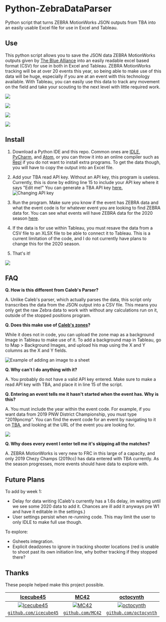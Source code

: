 # Python-ZebraDataParser
Python script that turns ZEBRA MotionWorks JSON outputs from TBA into an easily usable Excel file for use in Excel and Tableau.

## Use
This python script allows you to save the JSON data ZEBRA MotionWorks outputs given by [The Blue Alliance](https://www.thebluealliance.com/) into an easily readable excel based format (CSV) for use in both in Excel and Tableau. ZEBRA MotionWorks tracking will be at over 20 events this year, so being able to make use of this data will be huge, especially if you are at an event with this technology available. With Tableau, you can easily use this data to track any movement on the field and take your scouting to the next level with little required work.

![](https://i.imgur.com/HNSmIwj.png)

![](https://i.imgur.com/vxVB3Zm.png)

![](https://i.imgur.com/vdvpzks.png)

![](https://i.imgur.com/vCC05gy.png)

## Install
1. Download a Python IDE and this repo. Common ones are [IDLE](https://www.python.org/), [PyCharm](https://www.jetbrains.com/pycharm/), and [Atom](https://atom.io/packages/ide-python), or you can throw it into an online compiler such as [Repl](https://repl.it/languages/python3) if you do not want to install extra programs. To get the data though, you will have to copy the output into an Excel file.

2. Add your TBA read API key. Without an API key, this program is useless. Currently, this is done by editing line 15 to include your API key where it says "Edit me!" You can generate a TBA API key [here.](https://www.thebluealliance.com/account)
![Changing API key](https://i.imgur.com/oG4jWKL.gif)

3. Run the program. Make sure you know if the event has ZEBRA data and what the event code is for whatever event you are looking to find ZEBRA data for. You can see what events will have ZEBRA data for the 2020 season [here](https://www.chiefdelphi.com/t/zebra-motionworks-for-frc-2020-location-announcement/370488/38).

4. If the data is for use within Tableau, you must resave the data from a CSV file to an XLSX file to be able to connect it to Tableau. This is a current limitation of the code, and I do not currently have plans to change this for the 2020 season.

5. That's it!

![](https://i.imgur.com/7f3uyb4.gif)

## FAQ

**Q. How is this different from Caleb's Parser?**

A. Unlike Caleb's parser, which actually parses the data, this script only transcribes the data from the JSON output into a CSV file. This means you only get the raw Zebra data to work with without any calculations run on it, outside of the stopped positions program.

**Q. Does this make use of [Caleb's zones](https://www.chiefdelphi.com/t/2020-zebra-data-parser-zones/375721)?**

While it does not in code, you can upload the zone map as a background Image in Tableau to make use of it. To add a background map in Tableau, go to Map > Background Images, and upload his map using the X and Y columns as the X and Y fields.

![Example of adding an image to a sheet](https://i.imgur.com/f8T7gXN.gif)

**Q. Why can't I do anything with it?**

A. You probably do not have a valid API key entered. Make sure to make a read API key with TBA, and place it in line 15 of the script. 

**Q. Entering an event tells me it hasn't started when the event has. Why is this?**

A. You must include the year within the event code. For example, if you want data from 2019 PNW District Championship, you must type "2019pncmp". You can find the event code for an event by navigating to it on [TBA](https://www.thebluealliance.com/), and looking at the URL of the event you are looking for.

![](https://i.imgur.com/J5MxE27.png)

**Q. Why does every event I enter tell me it's skipping all the matches?**

A. ZEBRA MotionWorks is very new to FRC in this large of a capacity, and only 2019 Chezy Champs (2019cc) has data entered with TBA currently. As the season progresses, more events should have data to explore with. 


## Future Plans
To add by week 1:

 - Delay for data writing (Caleb's currently has a 1.6s delay, im waiting until we see some 2020 data to add it. Chances are ill add it anyways pre W1 and have it editable in the settings.)
 - User settings persist when re-running code. This may limit the user to only IDLE to make full use though.
 
 To explore:
 
 - Gsheets integration. 
 - Explicit deadzones to ignore in tracking shooter locations (red is unable to shoot past its own initiation line, why bother tracking if they stopped there?

## Thanks

These people helped make this project possible.



| <a href="https://github.com/icecube45" target="_blank">**Icecube45**</a> | <a href="https://github.com/MC42" target="_blank">**MC42**</a> | <a href="https://github.com/octocynth" target="_blank">**octocynth**</a> |
| :---: |:---:| :---:|
| [![Icecube45](https://avatars3.githubusercontent.com/u/1614007?&s=200)](https://github.com/icecube45)    | [![MC42](https://avatars3.githubusercontent.com/u/6531081?&s=200)](https://github.com/MC42) | [![octocynth](https://avatars1.githubusercontent.com/u/8210419?s=200)](https://github.com/octocynth)  |
| <a href="http://github.com/icecube45" target="_blank">`github.com/icecube45`</a> | <a href="https://github.com/MC42" target="_blank">`github.com/MC42`</a> | <a href="https://github.com/octocynth" target="_blank">`github.com/octocynth`</a> |

